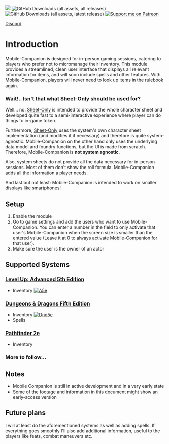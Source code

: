 ![](https://img.shields.io/badge/Foundry-v12-informational)
![GitHub Downloads (all assets, all releases)](https://img.shields.io/github/downloads/Syrious/foundryvtt-mobile-companion/total?label=Downloads+Total)
![GitHub Downloads (all assets, latest release)](https://img.shields.io/github/downloads/Syrious/foundryvtt-mobile-companion/latest/total?label=Downloads+Latest)
[![Support me on Patreon](https://img.shields.io/endpoint.svg?url=https%3A%2F%2Fshieldsio-patreon.vercel.app%2Fapi%3Fusername%3DSyriousWorkshop%26type%3Dpatrons&style=flat)](https://patreon.com/SyriousWorkshop)

[Discord](https://discord.gg/VMqndcyUGS)

# Introduction
Mobile-Companion is designed for in-person gaming sessions, catering to players who prefer not to micromanage their inventory. This module provides a streamlined, clean user interface that displays all relevant information for items, and will soon include spells and other features. With Mobile-Companion, players will never need to look up items in the rulebook again.

### Wait!.. Isn't that what [Sheet-Only](https://github.com/Syrious/foundryvtt-sheet-only) should be used for?
Well... no. [Sheet-Only](https://github.com/Syrious/foundryvtt-sheet-only) is intended to provide the whole character sheet and developed quite fast to a semi-interactive experience where player can do things to in-game token.

Furthermore, [Sheet-Only](https://github.com/Syrious/foundryvtt-sheet-only) uses the system's own character sheet implementation (and modifies it if necessary) and therefore is quite system-agnostic. Mobile-Companion on the other hand only uses the underlying data model and foundry functions, but the UI is made from scratch. Therefore, Mobile-Companion is **not system agnostic**.

Also, system sheets do not provide all the data necessary for in-person sessions. Most of them don't show the roll formula. Mobile-Companion adds all the information a player needs.

And last but not least: Mobile-Companion is intended to work on smaller displays like smartphones!

## Setup
1. Enable the module
2. Go to game settings and add the users who want to use Mobile-Companion. You can enter a number in the field to only activate that user's Mobile-Companion when the screen size is smaller than the entered value (Leave it at 0 to always activate Mobile-Companion for that user).
3. Make sure the user is the owner of an actor

## Supported Systems
### [Level Up: Advanced 5th Edition](https://foundryvtt.com/packages/a5e)
- Inventory
  [![A5e](https://img.youtube.com/vi/KJzjQq46G20/0.jpg)](https://www.youtube.com/watch?v=KJzjQq46G20)

### [Dungeons & Dragons Fifth Edition](https://foundryvtt.com/packages/dnd5e)
- Inventory
  [![Dnd5e](https://img.youtube.com/vi/DOKYq5_ZelQ/0.jpg)](https://www.youtube.com/watch?v=DOKYq5_ZelQ)
- Spells

### [Pathfinder 2e](https://foundryvtt.com/packages/pf2e)
- Inventory

### More to follow... 

## Notes
- Mobile Companion is still in active development and in a very early state
- Some of the footage and information in this document might show an early-access version 

## Future plans
I will at least do the aforementioned systems as well as adding spells. If everything goes smoothly I'll also add additional information, useful to the players like feats, combat maneuvers etc.

